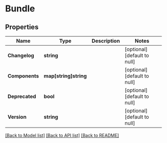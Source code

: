 # Bundle

## Properties

Name | Type | Description | Notes
------------ | ------------- | ------------- | -------------
**Changelog** | **string** |  | [optional] [default to null]
**Components** | **map[string]string** |  | [optional] [default to null]
**Deprecated** | **bool** |  | [optional] [default to null]
**Version** | **string** |  | [optional] [default to null]

[[Back to Model list]](../README.md#documentation-for-models) [[Back to API list]](../README.md#documentation-for-api-endpoints) [[Back to README]](../README.md)

